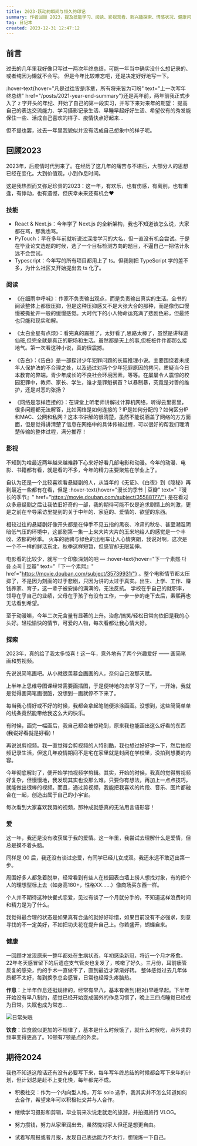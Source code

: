 ```yaml
---
title: 2023·跃动的瞬间与恒久的印记
summary: 作者回顾 2023，提及技能学习、阅读、影视观看、新兴趣探索、情感状况、健康问题等，技能上学习多种技术，阅读多类书籍，影视有佳作，有画简笔画和剪视频爱好，无爱情收获，健康不佳，还对 2024 提出社交、学习等期望。
tag: 日记本
created: 2023-12-31 12:47:12
---
```


## 前言

过去的几年里我好像只写过一两次年终总结，可能一年当中确实没什么想记录的、或者纯因为懒就不会写。
但是今年比较难忘吧，还是决定好好地写一下。

:hover-text{hover="凡是过往皆是序章，所有将来皆为可盼" text="上一次写年终总结" href="/posts/2021-year-end-summary"}还是两年前，两年前我正式步入了 `2` 字开头的年纪、开始了自己的第一段实习，并写下来对来年的期望：
提高自己的表达交流能力、学习摄影记录生活、早睡早起好好生活、希望仅有的秀发能保住一些、活成自己喜欢的样子、疫情快点好起来...

但不提也罢，过去一年里我貌似并没有活成自己想象中的样子呢。

## 回顾2023

2023年，后疫情时代到来了。在经历了这几年的痛苦与不堪后，大部分人的思想已经在变化。大到价值观，小到作息时间。

这是我热烈而又弥足珍贵的2023：这一年，有欢乐，也有伤感，有离别，也有重逢，有悸动，也有遗憾，但庆幸未来还有机会❤️

### 技能

- React & Next.js：今年学了 Next.js 的全新架构，我也不知道该怎么说，大家都在骂，那我也骂。
- PyTouch：早在多年前就听说过深度学习的大名，但一直没有机会尝试。于是在毕业论文选题的时候，选了一个目标检测方向的题目，不逼自己一把估计永远不会尝试。
- Typescript：今年写的所有项目都用上了 ts。但我刚把 TypeScript 学的差不多，为什么社区又开始提出去 ts 化了。

### 阅读

- 《在细雨中呼喊》：作家不负责输出观点，而是负责输出真实的生活。全书的阅读整体上都很压抑，但是这种压抑感又不是大张大合的那种，而是像伤口慢慢被撕扯开一般的缓慢感觉。大时代下的小人物命运充满了悲剧色彩，但最终也只能和现实和解。

- 《太白金星有点烦》：看完真的震撼了，太好看了,思路太棒了，虽然是讲释道仙班,但完全就是真正的职场和生活。虽然都是天上的事,但桩桩件件都那么接地气。第一次看这种小说，真的很震撼。

- 《告白》：《告白》是一部探讨少年犯罪问题的长篇推理小说。主要围绕着未成年人保护法的不合理之处，以及通过对两个少年犯罪原因的拷问，质疑当今日本教育的弊端，青少年成长的不良社会环境因素，等等。在屡屡令人震惊的校园犯罪中，教师、家长、学生，谁才是罪魁祸首？以暴制暴，究竟是对善的维护，还是对恶的张扬？

- 《网络是怎样连接的》：在课堂上听老师讲解过计算机网络，听得云里雾里，很多问题都无法解答，比如网络是如何连接的？IP是如何分配的？如何区分IP和MAC、公网和私网？这本书讲解的很清楚，虽然不能说涵盖了网络的方方面面，但是觉得讲清楚了信息在网络中的具体传输过程，可以很好的帮我们理清楚传输的整体过程，满分推荐！

### 影视

不知到为啥最近两年越来越难静下心来好好看几部电影和动漫。今年的动漫、电影、书籍都有看，就是看的不多，今年的精力主要聚焦在学业上了。

自认为还是一个比较喜欢看悬疑剧的人，从当年的《无证》、《白夜》到《隐秘》再到最近一些都有在看，但是 :hover-text{hover="漫长的季节 | 豆瓣" text="『漫长的季节』" href="https://movie.douban.com/subject/35588177/"} 是在看过众多悬疑剧之后让我依旧好奇的一部，我的期待可能不仅是追求剧情上的刺激，更是之前在辛导采访里提到的关于中年的、家庭的、爱情的、欲望的东西。

相较过往的悬疑剧好像开头都是在伸手不见五指的黑夜、冷肃的秋冬、甚至潮湿阴暗低气压的环境中，这部剧第一集一上来大片大片的玉米地给人的感觉是一个丰收、浓郁的秋季。
火车的驰骋与绿色的出租车让人心情爽朗，我说对啊，这次是一个不一样的鲜活东北，秋季这样短暂，但感官却无限延伸。

电影看的比较少，就写一个印象深刻的吧 — :hover-text{hover="下一个素熙 다음 소희 | 豆瓣" text="『下一个素熙』" href="https://movie.douban.com/subject/35739931/"} 。整个电影情节都太压抑了，不是因为刻画的过于悲剧，只因为讲的太过于真实。出生、上学、工作、赚钱养家、育子，这一辈子被安排的满满的，无法反抗。
学校在乎自己的就职率，领导在乎自己的业绩，父母在乎孩子有没有工作，一步一步的走下去后，素熙再也无法看到希望。

至于动漫嘛，今年二次元含量有显著的上升。治愈/搞笑/轻松日常向依旧是我的心头好。轻松愉快的情节，可爱的人物，每次看都让我心情大好。

### 探索

2023年，真的给了我太多惊喜！这一年，意外地有了两个兴趣爱好 —— 画简笔画和剪视频。

先说说简笔画吧。从小就很羡慕会画画的人，奈何自己没那天赋。

上半年上思维导图课经常需要画插图，于是便特地的去学习了一下，一开始，我就是觉得画简笔画很酷，没想到一画就停不下来了。

每当我心情好或不好的时候，我都会拿起笔随便涂涂画画。没想到，这些简简单单的线条竟然能带给我这么大的快乐。

有时候，画完一幅画后，我自己都会被惊艳到，原来我也能画出这么好看的东西(~~我说好看就是好看~~)！

再说说剪视频。我一直觉得会剪视频的人特别酷，我也想过好好学一下，然后拍视频记录生活，但这几年疫情期间不是宅在家里就是封闭在学校里，没拍到想要的内容。

今年彻底解封了，便开始学拍视频学剪辑。其实，开始的时候，我真的觉得剪视频好复杂，但慢慢地，我发现其实也没那么难。只要你有想法，再加上一点点技巧，就能做出很棒的视频。而且，通过剪视频，我能把我喜欢的片段、音乐、图片都融合在一起，创造出属于自己的小宇宙。

每次看到大家喜欢我剪的视频，那种成就感真的无法用言语形容！

### 爱

这一年，我还是没有收获属于我的爱情。这一年里，我尝试去理解什么是爱情，但总是摸不着头脑。

同样是 00 后，我还没有谈过恋爱，有同学已经儿女成双。我还永远不敢迈出第一步。

周围好多人都急着脱单，经常看到有些人在校园表白墙上捞人想找对象，有的把个人的理想型标上去（如身高180+，性格XX……）像商场买东西一样。

个人并不期待这种快餐式恋爱，见过有谈了一个月就分手的，不知道这样浪费时间和精力是为了什么。

我觉得最合理的状态是如果真有合适的就好好珍惜，如果目前没有不必强求，刻意寻找的不一定美好，不如把功夫花在提升自己上。你若盛开，蝴蝶自来。

### 健康

一回顾才发现原来一整年都处在生病状态，年初感染新冠，将近一个月才痊愈。22年冬天感冒留下的后遗症支气管炎也复发了，咳嗽了好久。三月份，耳前瘘管反复的感染，约的手术一直做不了，直到最近才渐渐好转。
整体感觉过去几年体质都不太好，每到换季总会感冒，日常也经常头疼脑热。

**作息**：上半年作息还挺规律的，经常有早八，基本有做到(相对)早睡早起。下半年开始没有早八制约，感觉已经开始变成国外的作息习惯了，晚上三四点睡觉已经成为日常。失眠也成为常态...

![日常失眠](/image/8f4567e0c2976e3189d2b13c239ede45.webp)

**饮食**：饮食貌似更加的不规律了，基本是什么时候饿了，就什么时候吃，点外卖的频率变得更高了。10顿有7顿是点的外卖。

## 期待2024

我也不知道这段话还有没有必要写下来，每年写年终总结的时候都会写下来年的计划，但计划总是赶不上变化快，每年都完不成。

- 积极社交：作为一个内向型人格，万年 solo 选手，我其实并不怎么知道如何去合作，希望来年可以积极社交并与人合作。

- 继续学习摄影和剪辑，毕业前来次说走就走的旅游，并拍摄旅行 VLOG。

- 努力攒钱，努力从家里润出去，虽然愧对家人但还是想更自由。

- 试着写周报或者月报，发现自己表达能力不太行，想锻炼一下自己。
